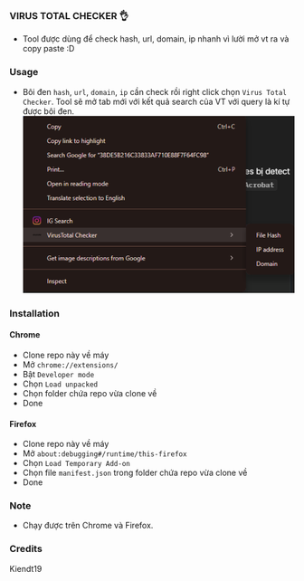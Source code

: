 ### VIRUS TOTAL CHECKER 👌
- Tool được dùng để check hash, url, domain, ip nhanh vì lười mở vt ra và copy paste :D 

### Usage 
- Bôi đen `hash`, `url`, `domain`, `ip` cần check rồi right click chọn `Virus Total Checker`. Tool sẽ mở tab mới với kết quả search của VT với query là kí tự được bôi đen. 
![alt text](image-1.png)
### Installation 

#### Chrome
- Clone repo này về máy 
- Mở `chrome://extensions/`
- Bật `Developer mode`
- Chọn `Load unpacked`
- Chọn folder chứa repo vừa clone về 
- Done 

#### Firefox
- Clone repo này về máy
- Mở `about:debugging#/runtime/this-firefox`
- Chọn `Load Temporary Add-on`
- Chọn file `manifest.json` trong folder chứa repo vừa clone về
- Done

### Note 
- Chạy được trên Chrome và Firefox. 
### Credits
Kiendt19 